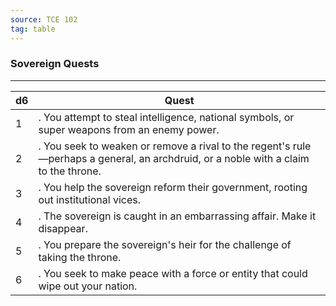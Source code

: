 ```yaml
---
source: TCE 102
tag: table
---
```


### Sovereign Quests
---
|d6|Quest|
|----|------------|
|1|. You attempt to steal intelligence, national symbols, or super weapons from an enemy power.|
|2|. You seek to weaken or remove a rival to the regent's rule—perhaps a general, an archdruid, or a noble with a claim to the throne.|
|3|. You help the sovereign reform their government, rooting out institutional vices.|
|4|. The sovereign is caught in an embarrassing affair. Make it disappear.|
|5|. You prepare the sovereign's heir for the challenge of taking the throne.|
|6|. You seek to make peace with a force or entity that could wipe out your nation.|

